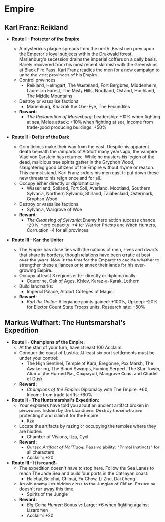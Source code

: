 # Empire

## Karl Franz: Reikland

* **Route I - Protector of the Empire**
  * A mysterious plague spreads from the north. Beastmen prey upon the Emperor's loyal subjects within the Drakwald 
  forest. Marienburg's secession drains the imperial coffers on a daily basis. Barely recovered from his most recent 
  skirmish with the Greenskins at Black Fire Pass, Karl Franz readies the men for a new campaign to unite the west 
  provinces of his Empire.
  * Control provinces
    * Reikland, Helmgart, The Wasteland, Fort Bergbres, Middenheim, Laurelorn Forest, The Misty Hills, Nordland, 
    Ostland, Hochland, The Middle Mountains
  * Destroy or vassalise factions:
    * Marienburg, Khazrak the One-Eye, The Fecundites
  * **Reward**:
    * _The Reclamation of Marienburg_: Leadership: +10% when fighting at sea, Melee attack: +10% when fighting at sea, 
    Income from trade-good producing buildings: +50%

* **Route II - Defier of the Dark**
  * Grim tidings make their way from the east. Despite his apparent death beneath the ramparts of Altdorf many years 
  ago, the vampire Vlad von Carstein has returned. While he musters his legion of the dead, malicious tree spirits 
  gather in the Gryphon Wood, slaughtering good citizens of the Empire without rhyme or reason. This cannot stand. Karl 
  Franz orders his men east to put down these new threats to his reign once and for all.
  * Occupy either directly or diplomatically:
    * Wissenland, Solland, Fort Soll, Averland, Mootland, Southern Sylvania, Northern Sylvania, Stirland, Talabecland, 
    Ostermark, Gryphon Wood
  * Destroy or vassalise factions:
    * Sylvania, Wargrove of Woe
  * **Reward**:
    * _The Cleansing of Sylvania_: Enemy hero action success chance -20%, Hero capacity: +4 for Warrior Priests and 
    Witch Hunters, Corruption -4 for all provinces.

* **Route III - Karl the Uniter**
  * The Empire has close ties with the nations of men, elves and dwarfs that share its borders, though relations have 
  been erratic at best over the years. Now is the time for the Emperor to decide whether to strengthen these alliances 
  or to annex their lands for his ever-growing Empire.
  * Occupy at least 3 regions either directly or diplomatically:
    * Couronne, Oak of Ages, Kislev, Karaz-a-Karak, Lothern
  * Build landmarks:
    * Imperial Palace, Altdorf Colleges of Magic
  * **Reward**:
    * _Karl the Uniter_: Allegiance points gained: +100%, Upkeep: -20% for Elector Count State Troops units, Research 
    rate: +50%


## Markus Wulfhart: The Huntsmarshal's Expedition

* **Route I - Champions of the Empire:**
  * At the start of your turn, have at least 100 Acclaim.
  * Conquer the coast of Lustria. At least six port settlements must be under your control:
    * The High Sentinel, Temple of Kara, Bregonne, Pox Marsh, The Awakening, The Blood Swamps, Fuming Serpent,
    The Star Tower, Altar of the Horned Rat, Chupayotl, Mangrove Coast and Citadel of Dusk
  * **Reward:**
    * _Champions of the Empire_: Diplomacy with The Empire: +60, Income from trade tariffs: +60%
* **Route II - The Huntsmarshal's Expedition:**
  * Your explorers have told you about an ancient artifact broken in pieces and hidden by the Lizardmen. Destroy those
  who are protecting it and claim it for the Empire.
    * Itza
  * Locate the artifacts by razing or occupying the temples where they are hidden:
    * Chamber of Visions, Itza, Oyxl
  * **Reward:**
    * _Cursed Artifact of No'Tidoq_: Passive ability: "Primal Instincts" for all characters
    * Acclaim: +20
* **Route III - It is round!:**
  * The expedition doesn't have to stop here. Follow the Sea Lanes to reach The Jade Sea and build four ports in the
  Cathayan coast: 
    * Haichai, Beichai, Chimai, Fu-Chow, Li Zhu, Dai Cheng
  * An old enemy lies hidden close to the Jungles of Chi'an. Ensure he doesn't run away this time.
    * Spirits of the Jungle
  * **Reward:**
     * _Big Game Hunter_: Bonus vs Large: +6 when fighting against Lizardmen
     * Acclaim: +20
